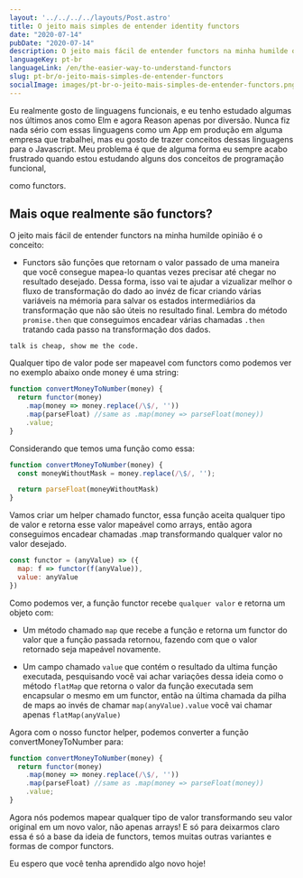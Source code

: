 ```yaml
---
layout: '../../../../layouts/Post.astro'
title: O jeito mais simples de entender identity functors
date: "2020-07-14"
pubDate: "2020-07-14"
description: O jeito mais fácil de entender functors na minha humilde opinião é o conceito...
languageKey: pt-br
languageLink: /en/the-easier-way-to-understand-functors
slug: pt-br/o-jeito-mais-simples-de-entender-functors
socialImage: images/pt-br-o-jeito-mais-simples-de-entender-functors.png
---
```


Eu realmente gosto de linguagens funcionais, e eu tenho estudado algumas nos últimos anos como Elm e agora Reason apenas por diversão. Nunca fiz nada sério com essas linguagens como um App em produção em alguma empresa que trabalhei, mas eu gosto de trazer conceitos dessas linguagens para o Javascript. Meu problema é que de alguma forma eu sempre acabo frustrado quando estou estudando alguns dos conceitos de programação funcional,

como functors.

<h2 class="subtitle--separator">Mais oque realmente são functors?</h2>


O jeito mais fácil de entender functors na minha humilde opinião é o conceito: 

- Functors são funçōes que retornam o valor passado de uma maneira que você consegue mapea-lo quantas vezes precisar até chegar no resultado desejado. Dessa forma, isso vai te ajudar a vizualizar melhor o fluxo de transformação do dado ao invéz de ficar criando várias variáveis na mémoria para salvar os estados intermediários da transformação que não são úteis no resultado final. Lembra do método `promise.then` que conseguimos encadear várias chamadas `.then` tratando cada passo na transformação dos dados.

`talk is cheap, show me the code.`


Qualquer tipo de valor pode ser mapeavel com functors como podemos ver no exemplo abaixo onde money é uma string:

```js
function convertMoneyToNumber(money) {
  return functor(money)
    .map(money => money.replace(/\$/, ''))
	.map(parseFloat) //same as .map(money => parseFloat(money))
    .value;
}
```

Considerando que temos uma função como essa:

```js
function convertMoneyToNumber(money) {
  const moneyWithoutMask = money.replace(/\$/, '');

  return parseFloat(moneyWithoutMask)
}
```

Vamos criar um helper chamado functor, essa função aceita qualquer tipo de valor e retorna esse valor mapeável como arrays, então agora conseguimos encadear chamadas .map transformando qualquer valor no valor desejado.

```js
const functor = (anyValue) => ({
  map: f => functor(f(anyValue)),
  value: anyValue
})
```

Como podemos ver, a função functor recebe `qualquer valor` e retorna um objeto com:

- Um método chamado `map` que recebe a função e retorna um functor do valor que a função passada retornou, fazendo com que o valor retornado seja mapeável novamente.

- Um campo chamado `value` que contém o resultado da ultima função executada, pesquisando você vai achar variações dessa ideia como o método `flatMap` que retorna o valor da função executada sem encapsular o mesmo em um functor, então na última chamada da pilha de maps ao invés de chamar `map(anyValue).value` você vai chamar apenas `flatMap(anyValue)`

Agora com o nosso functor helper, podemos converter a função convertMoneyToNumber para:


```js
function convertMoneyToNumber(money) {
  return functor(money)
    .map(money => money.replace(/\$/, ''))
	.map(parseFloat) //same as .map(money => parseFloat(money))
    .value;
}
```

Agora nós podemos mapear qualquer tipo de valor transformando seu valor original em um novo valor, não apenas arrays! E só para deixarmos claro essa é só a base da ideia de functors, temos muitas outras variantes e formas de compor functors.

Eu espero que você tenha aprendido algo novo hoje! 